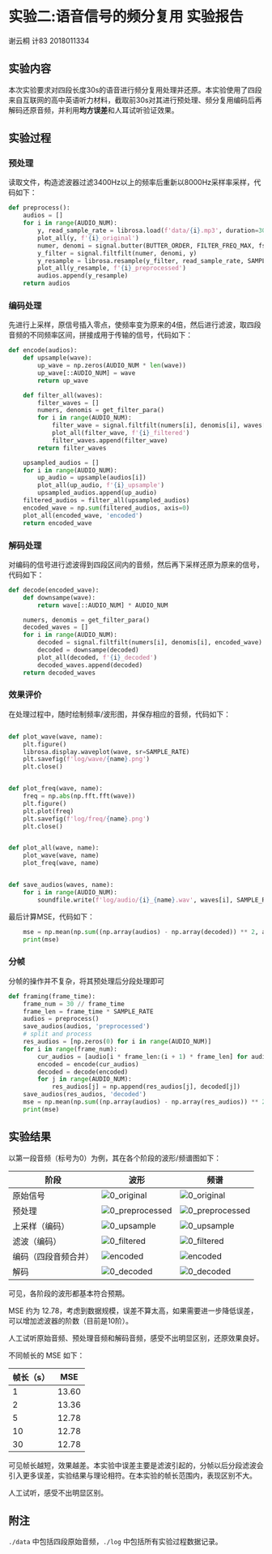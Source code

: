 # 实验⼆:语⾳信号的频分复⽤ 实验报告

谢云桐 计83 2018011334



## 实验内容

本次实验要求对四段长度30s的语音进行频分复用处理并还原。本实验使用了四段来自互联网的高中英语听力材料，截取前30s对其进行预处理、频分复用编码后再解码还原音频，并利用**均方误差**和人耳试听验证效果。



## 实验过程

### 预处理

读取文件，构造滤波器过滤3400Hz以上的频率后重新以8000Hz采样率采样，代码如下：

```python
def preprocess():
    audios = []
    for i in range(AUDIO_NUM):
        y, read_sample_rate = librosa.load(f'data/{i}.mp3', duration=30)
        plot_all(y, f'{i}_original')
        numer, denomi = signal.butter(BUTTER_ORDER, FILTER_FREQ_MAX, fs=read_sample_rate)
        y_filter = signal.filtfilt(numer, denomi, y)
        y_resample = librosa.resample(y_filter, read_sample_rate, SAMPLE_RATE)
        plot_all(y_resample, f'{i}_preprocessed')
        audios.append(y_resample)
    return audios
```

### 编码处理

先进行上采样，原信号插入零点，使频率变为原来的4倍，然后进行滤波，取四段音频的不同频率区间，拼接成用于传输的信号，代码如下：

```python
def encode(audios):
    def upsample(wave):
        up_wave = np.zeros(AUDIO_NUM * len(wave))
        up_wave[::AUDIO_NUM] = wave
        return up_wave

    def filter_all(waves):
        filter_waves = []
        numers, denomis = get_filter_para()
        for i in range(AUDIO_NUM):
            filter_wave = signal.filtfilt(numers[i], denomis[i], waves[i])
            plot_all(filter_wave, f'{i}_filtered')
            filter_waves.append(filter_wave)
        return filter_waves

    upsampled_audios = []
    for i in range(AUDIO_NUM):
        up_audio = upsample(audios[i])
        plot_all(up_audio, f'{i}_upsample')
        upsampled_audios.append(up_audio)
    filtered_audios = filter_all(upsampled_audios)
    encoded_wave = np.sum(filtered_audios, axis=0)
    plot_all(encoded_wave, 'encoded')
    return encoded_wave
```

### 解码处理

对编码的信号进行滤波得到四段区间内的音频，然后再下采样还原为原来的信号，代码如下：

```python
def decode(encoded_wave):
    def downsampe(wave):
        return wave[::AUDIO_NUM] * AUDIO_NUM

    numers, denomis = get_filter_para()
    decoded_waves = []
    for i in range(AUDIO_NUM):
        decoded = signal.filtfilt(numers[i], denomis[i], encoded_wave)
        decoded = downsampe(decoded)
        plot_all(decoded, f'{i}_decoded')
        decoded_waves.append(decoded)
    return decoded_waves
```

### 效果评价

在处理过程中，随时绘制频率/波形图，并保存相应的音频，代码如下：

```python

def plot_wave(wave, name):
    plt.figure()
    librosa.display.waveplot(wave, sr=SAMPLE_RATE)
    plt.savefig(f'log/wave/{name}.png')
    plt.close()


def plot_freq(wave, name):
    freq = np.abs(np.fft.fft(wave))
    plt.figure()
    plt.plot(freq)
    plt.savefig(f'log/freq/{name}.png')
    plt.close()


def plot_all(wave, name):
    plot_wave(wave, name)
    plot_freq(wave, name)


def save_audios(waves, name):
    for i in range(AUDIO_NUM):
        soundfile.write(f'log/audio/{i}_{name}.wav', waves[i], SAMPLE_RATE)

```

最后计算MSE，代码如下：

```python
    mse = np.mean(np.sum((np.array(audios) - np.array(decoded)) ** 2, axis=1))
    print(mse)
```

### 分帧

分帧的操作并不复杂，将其预处理后分段处理即可

```python
def framing(frame_time):
    frame_num = 30 // frame_time
    frame_len = frame_time * SAMPLE_RATE
    audios = preprocess()
    save_audios(audios, 'preprocessed')
    # split and process
    res_audios = [np.zeros(0) for i in range(AUDIO_NUM)]
    for i in range(frame_num):
        cur_audios = [audio[i * frame_len:(i + 1) * frame_len] for audio in audios]
        encoded = encode(cur_audios)
        decoded = decode(encoded)
        for j in range(AUDIO_NUM):
            res_audios[j] = np.append(res_audios[j], decoded[j])
    save_audios(res_audios, 'decoded')
    mse = np.mean(np.sum((np.array(audios) - np.array(res_audios)) ** 2, axis=1))
    print(mse)
```



## 实验结果

以第一段音频（标号为0）为例，其在各个阶段的波形/频谱图如下：

| 阶段                 | 波形                                           | 频谱                                           |
| -------------------- | ---------------------------------------------- | ---------------------------------------------- |
| 原始信号             | ![0_original](log/wave/0_original.png)         | ![0_original](log/freq/0_original.png)         |
| 预处理               | ![0_preprocessed](log/wave/0_preprocessed.png) | ![0_preprocessed](log/freq/0_preprocessed.png) |
| 上采样（编码）       | ![0_upsample](log/wave/0_upsample.png)         | ![0_upsample](log/freq/0_upsample.png)         |
| 滤波（编码）         | ![0_filtered](log/wave/0_filtered.png)         | ![0_filtered](log/freq/0_filtered.png)         |
| 编码（四段音频合并） | ![encoded](log/wave/encoded.png)               | ![encoded](log/freq/encoded.png)               |
| 解码                 | ![0_decoded](log/wave/0_decoded.png)           | ![0_decoded](log/freq/0_decoded.png)           |

可见，各阶段的波形都基本符合预期。

MSE 约为 12.78，考虑到数据规模，误差不算太高，如果需要进一步降低误差，可以增加滤波器的阶数（目前是10阶）。

人工试听原始音频、预处理音频和解码音频，感受不出明显区别，还原效果良好。

不同帧长的 MSE 如下：

| 帧长（s） | MSE   |
| --------- | ----- |
| 1         | 13.60 |
| 2         | 13.36 |
| 5         | 12.78 |
| 10        | 12.78 |
| 30        | 12.78 |

可见帧长越短，效果越差。本实验中误差主要是滤波引起的，分帧以后分段滤波会引入更多误差，实验结果与理论相符。在本实验的帧长范围内，表现区别不大。

人工试听，感受不出明显区别。

## 附注

`./data` 中包括四段原始音频，`./log` 中包括所有实验过程数据记录。